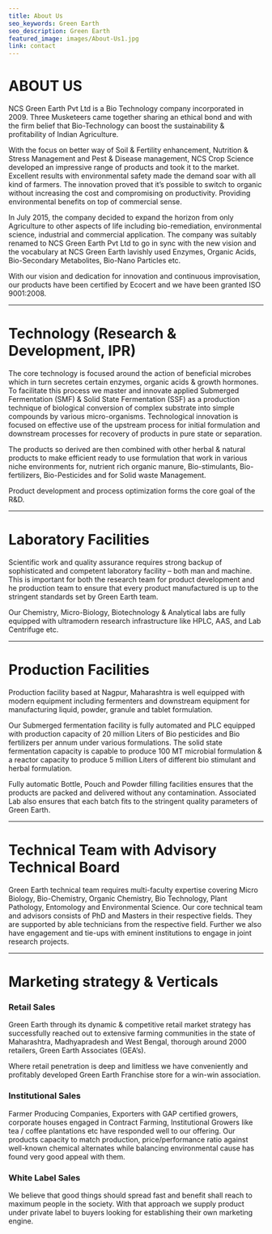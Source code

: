 ```yaml
---
title: About Us
seo_keywords: Green Earth
seo_description: Green Earth
featured_image: images/About-Us1.jpg
link: contact
---
```


# ABOUT US
NCS Green Earth Pvt Ltd is a Bio Technology company incorporated in 2009. Three Musketeers came together sharing an ethical bond and with the firm belief that Bio-Technology can boost the sustainability & profitability of Indian Agriculture.


With the focus on better way of Soil & Fertility enhancement, Nutrition & Stress Management and Pest & Disease management, NCS Crop Science developed an impressive range of products and took it to the market. Excellent results with environmental safety made the demand soar with all kind of farmers. The innovation proved that it’s possible to switch to organic without increasing the cost and compromising on productivity. Providing environmental benefits on top of commercial sense.


In July 2015, the company decided to expand the horizon from only Agriculture to other aspects of life including bio-remediation, environmental science, industrial and commercial application. The company was suitably renamed to NCS Green Earth Pvt Ltd to go in sync with the new vision and the vocabulary at NCS Green Earth lavishly used Enzymes, Organic Acids, Bio-Secondary Metabolites, Bio-Nano Particles etc.


With our vision and dedication for innovation and continuous improvisation, our products have been certified by Ecocert and we have been granted ISO 9001:2008.

***

# Technology (Research & Development, IPR)

The core technology is focused around the action of beneficial microbes which in turn secretes certain enzymes, organic acids & growth hormones. To facilitate this process we master and innovate applied Submerged Fermentation (SMF) & Solid State Fermentation (SSF) as a production technique of biological conversion of complex substrate into simple compounds by various micro-organisms. Technological innovation is focused on effective use of the upstream process for initial formulation and downstream processes for recovery of products in pure state or separation.


The products so derived are then combined with other herbal & natural products to make efficient ready to use formulation that work in various niche environments for, nutrient rich organic manure, Bio-stimulants, Bio-fertilizers, Bio-Pesticides and for Solid waste Management.


Product development and process optimization forms the core goal of the R&D.

***

# Laboratory Facilities

Scientific work and quality assurance requires strong backup of sophisticated and competent laboratory facility – both man and machine. This is important for both the research team for product development and he production team to ensure that every product manufactured is up to the stringent standards set by Green Earth team.

Our Chemistry, Micro-Biology, Biotechnology & Analytical labs are fully equipped with ultramodern research infrastructure like HPLC, AAS, and Lab Centrifuge etc.

***

# Production Facilities

Production facility based at Nagpur, Maharashtra is well equipped with modern equipment including fermenters and downstream equipment for manufacturing liquid, powder, granule and tablet formulation.


Our Submerged fermentation facility is fully automated and PLC equipped with production capacity of 20 million Liters of Bio pesticides and Bio fertilizers per annum under various formulations. The solid state fermentation capacity is capable to produce 100 MT microbial formulation & a reactor capacity to produce 5 million Liters of different bio stimulant and herbal formulation.


Fully automatic Bottle, Pouch and Powder filling facilities ensures that the products are packed and delivered without any contamination. Associated Lab also ensures that each batch fits to the stringent quality parameters of Green Earth.

***

# Technical Team with Advisory Technical Board

Green Earth technical team requires multi-faculty expertise covering Micro Biology, Bio-Chemistry, Organic Chemistry, Bio Technology, Plant Pathology, Entomology and Environmental Science. Our core technical team and advisors consists of PhD and Masters in their respective fields. They are supported by able technicians from the respective field. Further we also have engagement and tie-ups with eminent institutions to engage in joint research projects.

***

# Marketing strategy & Verticals

### Retail Sales

Green Earth through its dynamic & competitive retail market strategy has successfully reached out to extensive farming communities in the state of Maharashtra, Madhyapradesh and West Bengal, thorough around 2000 retailers, Green Earth Associates (GEA’s).

Where retail penetration is deep and limitless we have conveniently and profitably developed Green Earth Franchise store for a win-win association.

### Institutional Sales

Farmer Producing Companies, Exporters with GAP certified growers, corporate houses engaged in Contract Farming, Institutional Growers like tea / coffee plantations etc have responded well to our offering. Our products capacity to match production, price/performance ratio against well-known chemical alternates while balancing environmental cause has found very good appeal with them.

### White Label Sales

We believe that good things should spread fast and benefit shall reach to maximum people in the society. With that approach we supply product under private label to buyers looking for establishing their own marketing engine.
